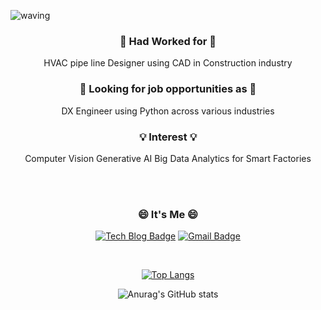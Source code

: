 
![waving](https://capsule-render.vercel.app/api?type=waving&height=200&text=ChanIn Jung&fontSize=45&fontAlign=80&fontAlignY=40&color=gradient)

<div align="center">

### :office: Had Worked for :office:
HVAC pipe line Designer using CAD in Construction industry

### :mag_right: Looking for job opportunities as :mag_right:
DX Engineer using Python across various industries

### :bulb: Interest :bulb:
Computer Vision
Generative AI
Big Data Analytics for Smart Factories

<br/>
<br/>

### 😄 It's Me 😄

[![Tech Blog Badge](http://img.shields.io/badge/-Tech%20blog-black?style=flat-square&logo=github&link=https://githib.com/chaninjung)](https://github.com/chaninjung)  [![Gmail Badge](https://img.shields.io/badge/Gmail-d14836?style=flat-square&logo=Gmail&logoColor=white&link=mailto:chaninjung7@gmail.com)](mailto:snugyun01@gmail.com)

<br/>

[![Top Langs](https://github-readme-stats.vercel.app/api/top-langs/?username=chaninjung&layout=compact)](https://github.com/anuraghazra/github-readme-stats)

![Anurag's GitHub stats](https://github-readme-stats.vercel.app/api?username=chaninjung&show_icons=true&theme=radical)

<br/>

<!--
**chaninjung/chaninjung** is a ✨ _special_ ✨ repository because its `README.md` (this file) appears on your GitHub profile.

Here are some ideas to get you started:

- 🔭 I’m currently working on ...
- 🌱 I’m currently learning ...
- 👯 I’m looking to collaborate on ...
- 🤔 I’m looking for help with ...
- 💬 Ask me about ...
- 📫 How to reach me: ...
- 😄 Pronouns: ...
- ⚡ Fun fact: ...
-->
